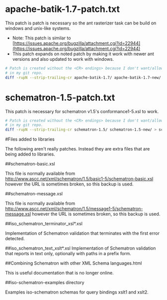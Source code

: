 # apache-batik-1.7-patch.txt

This patch is patch is necessary so the ant rasterizer task can be build on
windows and unix-like systems.

* Note: This patch is similar to [https://issues.apache.org/bugzilla/attachment.cgi?id=22944](https://issues.apache.org/bugzilla/attachment.cgi?id=22944)
* This patch expands on noted patch by making it work with newer ant versions and
  also updated to work with windows.

```bash
# Patch is created without the <CR> endings> because I don't want/allow <CR> endings
# in my git repo.
diff -rupN --strip-trailing-cr apache-batik-1.7/ apache-batik-1.7-new/ > apache-batik-1.7-patch.txt
```

# schematron-1.5-patch.txt

This patch is necessary for schematron v1.5's conformance1-5.xsl to work.

```bash
# Patch is created without the <CR> endings> because I don't want/allow <CR> endings
# in my git repo.
diff -rupN --strip-trailing-cr schematron-1.5/ schematron-1.5-new/ > schematron-1.5-patch.txt
```

#Files added to libraries

The following aren't really patches. Instead they are extra files that are being
added to libraries.

##schematron-basic.xsl

This file is normally available from
http://www.ascc.net/xml/schematron/1.5/basic1-5/schematron-basic.xsl however the
URL is sometimes broken, so this backup is used.

##schematron-message.xsl

This file is normally available from
http://www.ascc.net/xml/schematron/1.5/message1-5/schematron-message.xsl however the
URL is sometimes broken, so this backup is used.

##iso_schematron_terminator_xsl\*.xsl

Implementation of Schematron validation that terminates with the first error
detected.

##iso_schematron_text_xslt\*.xsl
Implementation of Schematron validation that reports in text only, optionally
with paths in a prefix form.

##Combining Schematron with other XML Schema languages.html

This is useful documentation that is no longer online.

##iso-schematron-examples directory

Examples iso-schematron schemas for query bindings xslt1 and xslt2.
